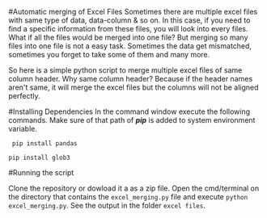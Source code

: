 #Automatic merging of Excel Files
Sometimes there are multiple excel files with same type of data, data-column & so on. In this case, if you need to find a specific
information from these files, you will look into every files. What if all the files would be merged into one
file? But merging so many files into one file is not a easy task. Sometimes the data get mismatched,
sometimes you forget to take some of them and many more. 

So here is a simple python script to merge multiple excel files of same column header. Why same column header? 
Because if the header names aren't same, it will merge the excel files but the columns will not be aligned perfectly.

#Installing Dependencies
In the command window execute the following commands. Make sure of that path of **_pip_** is added to system environment variable.
 
 ` pip install pandas`
 
 `pip install glob3`
 
#Running the script

Clone the repository or dowload it a as a zip file. Open the cmd/terminal on the directory 
that contains the `excel_merging.py` file and execute `python excel_merging.py`. See the output
in the folder `excel files`.